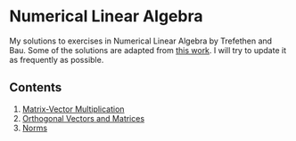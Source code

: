 # Numerical Linear Algebra
My solutions to exercises in Numerical Linear Algebra by Trefethen and Bau. Some of the solutions are adapted from [this work](https://www.quantsummaries.com/trefethen_bau.pdf). I will try to update it as frequently as possible.

## Contents

1. [Matrix-Vector Multiplication](Sol1.pdf)
2. [Orthogonal Vectors and Matrices](Sol2.pdf)
3. [Norms](Sol3.pdf)
